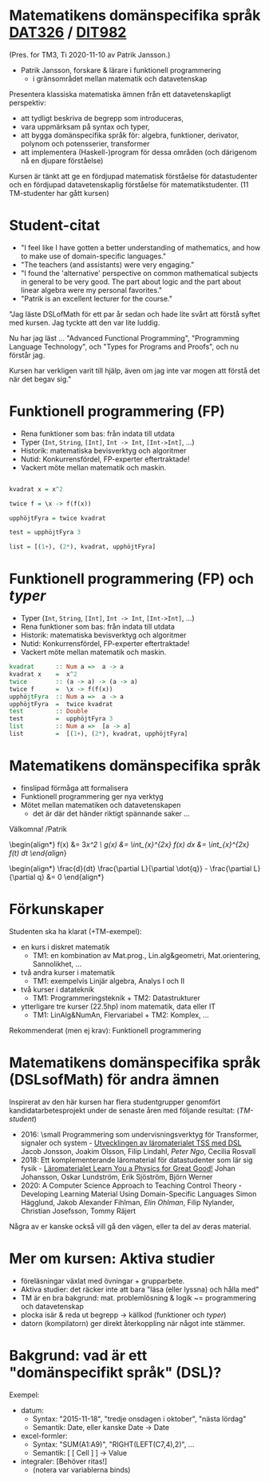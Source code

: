 # Matematikens domänspecifika språk [DAT326](https://www.student.chalmers.se/sp/course?course_id=30199) / [DIT982](http://kursplaner.gu.se/english/DIT982.pdf)
(Pres. for TM3, Ti 2020-11-10 av Patrik Jansson.)

* Patrik Jansson, forskare & lärare i funktionell programmering
    * i gränsområdet mellan matematik och datavetenskap

Presentera klassiska matematiska ämnen från ett datavetenskapligt perspektiv:

* att tydligt beskriva de begrepp som introduceras,
* vara uppmärksam på syntax och typer,
* att bygga domänspecifika språk för: algebra, funktioner, derivator, polynom och potensserier, transformer
* att implementera (Haskell-)program för dessa områden (och därigenom nå en djupare förståelse)

Kursen är tänkt att ge en fördjupad matematisk förståelse för
datastudenter och en fördjupad datavetenskaplig förståelse för
matematikstudenter. (11 TM-studenter har gått kursen)

# Student-citat

* "I feel like I have gotten a better understanding of mathematics, and how to make use of domain-specific languages."
* "The teachers (and assistants) were very engaging."
* "I found the 'alternative' perspective on common mathematical subjects in general to be very good. The part about logic and the part about linear algebra were my personal favorites."
* "Patrik is an excellent lecturer for the course."

"Jag läste DSLofMath för ett par år sedan och hade lite svårt att förstå syftet med kursen. Jag tyckte att den var lite luddig.

Nu har jag läst ... "Advanced Functional Programming", "Programming Language Technology", och "Types for Programs and Proofs", och nu förstår jag.

Kursen har verkligen varit till hjälp, även om jag inte var mogen att förstå det när det begav sig."

# Funktionell programmering (FP)

* Rena funktioner som bas: från indata till utdata
* Typer (`Int`, `String`, `[Int]`, `Int -> Int`, `[Int->Int]`, ...)
* Historik: matematiska bevisverktyg och algoritmer
* Nutid: Konkurrensfördel, FP-experter eftertraktade!
* Vackert möte mellan matematik och maskin.

```haskell

kvadrat x = x^2

twice f = \x -> f(f(x))

upphöjtFyra = twice kvadrat

test = upphöjtFyra 3

list = [(1+), (2*), kvadrat, upphöjtFyra]
```

# Funktionell programmering (FP) och *typer*

* Typer (`Int`, `String`, `[Int]`, `Int -> Int`, `[Int->Int]`, ...)
* Rena funktioner som bas: från indata till utdata
* Historik: matematiska bevisverktyg och algoritmer
* Nutid: Konkurrensfördel, FP-experter eftertraktade!
* Vackert möte mellan matematik och maskin.

```haskell
kvadrat      :: Num a =>  a -> a
kvadrat x    =  x^2
twice        :: (a -> a) -> (a -> a)
twice f      =  \x -> f(f(x))
upphöjtFyra  :: Num a =>  a -> a
upphöjtFyra  =  twice kvadrat
test         :: Double
test         =  upphöjtFyra 3
list         :: Num a =>  [a -> a]
list         =  [(1+), (2*), kvadrat, upphöjtFyra]
```

# Matematikens domänspecifika språk

* finslipad förmåga att formalisera
* Funktionell programmering ger nya verktyg
* Mötet mellan matematiken och datavetenskapen
    * det är där det händer riktigt spännande saker ...

Välkomna!
/Patrik

\begin{align*}
   f(x) &= 3*x^2
\\ g(x) &= \int_{x}^{2x} f(x) dx &= \int_{x}^{2x} f(t) dt
\end{align*}

\begin{align*}
\frac{d}{dt} \frac{\partial L}{\partial \dot{q}} - \frac{\partial L}{\partial q} &= 0
\end{align*}

# Förkunskaper

Studenten ska ha klarat (+TM-exempel):

* en kurs i diskret matematik
    * TM1: en kombination av Mat.prog., Lin.alg&geometri, Mat.orientering, Sannolikhet, ...
* två andra kurser i matematik
    * TM1: exempelvis Linjär algebra, Analys I och II
* två kurser i datateknik
    * TM1: Programmeringsteknik + TM2: Datastrukturer
* ytterligare tre kurser (22.5hp) inom matematik, data eller IT
    * TM1: LinAlg&NumAn, Flervariabel + TM2: Komplex, ...

Rekommenderat (men ej krav): Funktionell programmering
# Matematikens domänspecifika språk (DSLsofMath) för andra ämnen

Inspirerat av den här kursen har flera studentgrupper genomfört kandidatarbetesprojekt under de senaste åren med följande resultat: (*TM-student*)

+ 2016: \small Programmering som undervisningsverktyg för Transformer, signaler och system - [Utvecklingen av läromaterialet TSS med DSL](https://hdl.handle.net/20.500.12380/243894)
  Jacob Jonsson, Joakim Olsson, Filip Lindahl, *Peter Ngo*, Cecilia Rosvall
+ 2018: Ett komplementerande läromaterial för datastudenter som lär sig fysik - [Läromaterialet Learn You a Physics for Great
Good!](https://hdl.handle.net/20.500.12380/256122)
  Johan Johansson, Oskar Lundström, Erik Sjöström, Björn Werner
+ 2020: A Computer Science Approach to Teaching Control Theory - Developing Learning Material Using Domain-Specific Languages
  Simon Hägglund, Jakob Alexander Fihlman, *Elin Ohlman*, Filip Nylander, Christian Josefsson, Tommy Räjert

Några av er kanske också vill gå den vägen, eller ta del av deras material.





# Mer om kursen: Aktiva studier

* föreläsningar växlat med övningar + grupparbete.
* Aktiva studier: det räcker inte att bara "läsa (eller lyssna) och hålla med"
* TM är en bra bakgrund: mat. problemlösning & logik ~= programmering och datavetenskap
* plocka isär & reda ut begrepp -> källkod (funktioner och *typer*)
* datorn (kompilatorn) ger direkt återkoppling när något inte stämmer.

# Bakgrund: vad är ett "domänspecifikt språk" (DSL)?

Exempel:

* datum:
    * Syntax: "2015-11-18", "tredje onsdagen i oktober", "nästa lördag"
    * Semantik: Date, eller kanske Date -> Date
* excel-formler:
    * Syntax: "SUM(A1:A9)", "RIGHT(LEFT(C7,4),2)", ...
    * Semantik: [ [ Cell ] ] -> Value
* integraler: [Behöver ritas!]
    * (notera var variablerna binds)
